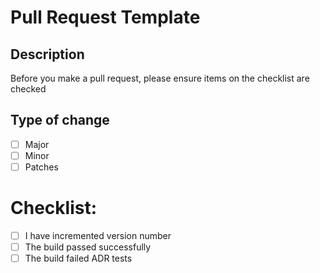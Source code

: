 # Pull Request Template

## Description

Before you make a pull request, please ensure items on the checklist are checked

## Type of change

- [ ] Major
- [ ] Minor
- [ ] Patches

# Checklist:

- [ ] I have incremented version number
- [ ] The build passed successfully
- [ ] The build failed ADR tests
